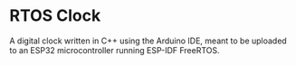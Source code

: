 # RTOS Clock
A digital clock written in C++ using the Arduino IDE, meant to be uploaded to an ESP32 microcontroller running ESP-IDF FreeRTOS.
